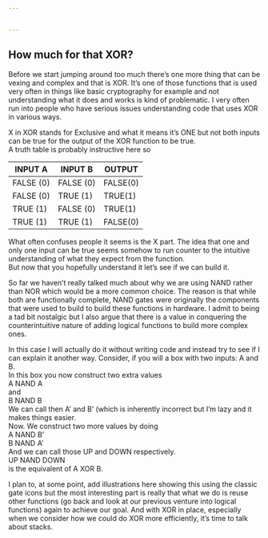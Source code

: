 ```yaml
---


---
```


<h2 id="how-much-for-that-xor">How much for that XOR?</h2>
<p>Before we start jumping around too much there’s one more thing that can be vexing and complex and that is XOR. It’s one of those functions that is used very often in things like basic cryptography for example and not understanding what it does and works is kind of problematic. I very often run into people who have serious issues understanding code that uses XOR in various ways.</p>
<p>X in XOR stands for Exclusive and what it means it’s ONE but not both inputs can be true for the output of the XOR function to be true.<br>
A truth table is probably instructive here so</p>

<table>
<thead>
<tr>
<th>INPUT A</th>
<th>INPUT B</th>
<th>OUTPUT</th>
</tr>
</thead>
<tbody>
<tr>
<td>FALSE (0)</td>
<td>FALSE (0)</td>
<td>FALSE(0)</td>
</tr>
<tr>
<td>FALSE (0)</td>
<td>TRUE (1)</td>
<td>TRUE(1)</td>
</tr>
<tr>
<td>TRUE (1)</td>
<td>FALSE (0)</td>
<td>TRUE(1)</td>
</tr>
<tr>
<td>TRUE (1)</td>
<td>TRUE (1)</td>
<td>FALSE(0)</td>
</tr>
</tbody>
</table><p>What often confuses people it seems is the X part. The idea that one and only one input can be true seems somehow to run counter to the intuitive understanding of what they expect from the function.<br>
But now that you hopefully understand it let’s see if we can build it.</p>
<p>So far we haven’t really talked much about why we are using NAND rather than NOR which would be a more common choice. The reason is that while both are functionally complete, NAND gates were originally the components that were used to build to build these functions in hardware. I admit to being a tad bit nostalgic but I also argue that there is a value in conquering the counterintuitive nature of adding logical functions to build more complex ones.</p>
<p>In this case I will actually do it without writing code and instead try to see if I can explain it another way. Consider, if you will a box with two inputs: A and B.<br>
In this box you now construct two extra values<br>
A NAND A<br>
and<br>
B NAND B<br>
We can call then A’ and B’ (which is inherently incorrect but I’m lazy and it makes things easier.<br>
Now. We construct two more values by doing<br>
A NAND B’<br>
B NAND A’<br>
And we can call those UP and DOWN respectively.<br>
UP NAND DOWN<br>
is the equivalent of A XOR B.</p>
<p>I plan to, at some point, add illustrations here showing this using the classic gate icons but the most interesting part is really that what we do is reuse other functions (go back and look at our previous venture into logical functions) again to achieve our goal. And with XOR in place, especially when we consider how we could do XOR more efficiently, it’s time to talk about stacks.</p>

